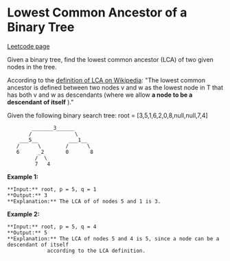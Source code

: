 # Lowest Common Ancestor of a Binary Tree
[Leetcode page](https://leetcode.com/problems/lowest-common-ancestor-of-a-binary-tree/description)

Given a binary tree, find the lowest common ancestor (LCA) of two given nodes
in the tree.

According to the [definition of LCA on
Wikipedia](https://en.wikipedia.org/wiki/Lowest_common_ancestor): "The lowest
common ancestor is defined between two nodes v and w as the lowest node in T
that has both v and w as descendants (where we allow **a node to be a
descendant of itself** )."

Given the following binary search tree:  root = [3,5,1,6,2,0,8,null,null,7,4]

    
    
            _______3______
           /              \
        ___5__          ___1__
       /      \        /      \
       6      _2       0       8
             /  \
             7   4
    

**Example 1:**

    
    
    **Input:** root, p = 5, q = 1
    **Output:** 3
    **Explanation:** The LCA of of nodes 5 and 1 is 3.
    

**Example 2:**

    
    
    **Input:** root, p = 5, q = 4
    **Output:** 5
    **Explanation:** The LCA of nodes 5 and 4 is 5, since a node can be a descendant of itself
                 according to the LCA definition.

